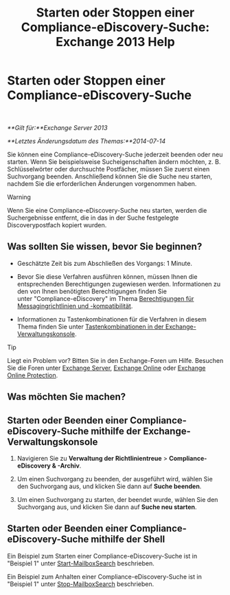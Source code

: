 ﻿---
title: 'Starten oder Stoppen einer Compliance-eDiscovery-Suche: Exchange 2013 Help'
TOCTitle: Starten oder Stoppen einer Compliance-eDiscovery-Suche
ms:assetid: 0d546763-4bf5-4523-91f4-d181b7ee4ac2
ms:mtpsurl: https://technet.microsoft.com/de-de/library/Dd335090(v=EXCHG.150)
ms:contentKeyID: 50475066
ms.date: 04/24/2018
mtps_version: v=EXCHG.150
ms.translationtype: HT
---

# Starten oder Stoppen einer Compliance-eDiscovery-Suche

 

_**Gilt für:**Exchange Server 2013_

_**Letztes Änderungsdatum des Themas:**2014-07-14_

Sie können eine Compliance-eDiscovery-Suche jederzeit beenden oder neu starten. Wenn Sie beispielsweise Sucheigenschaften ändern möchten, z. B. Schlüsselwörter oder durchsuchte Postfächer, müssen Sie zuerst einen Suchvorgang beenden. Anschließend können Sie die Suche neu starten, nachdem Sie die erforderlichen Änderungen vorgenommen haben.


> [!WARNING]
> Wenn Sie eine Compliance-eDiscovery-Suche neu starten, werden die Suchergebnisse entfernt, die in das in der Suche festgelegte Discoverypostfach kopiert wurden.



## Was sollten Sie wissen, bevor Sie beginnen?

  - Geschätzte Zeit bis zum Abschließen des Vorgangs: 1 Minute.

  - Bevor Sie diese Verfahren ausführen können, müssen Ihnen die entsprechenden Berechtigungen zugewiesen werden. Informationen zu den von Ihnen benötigten Berechtigungen finden Sie unter "Compliance-eDiscovery" im Thema [Berechtigungen für Messagingrichtlinien und -kompatibilität](messaging-policy-and-compliance-permissions-exchange-2013-help.md).

  - Informationen zu Tastenkombinationen für die Verfahren in diesem Thema finden Sie unter [Tastenkombinationen in der Exchange-Verwaltungskonsole](keyboard-shortcuts-in-the-exchange-admin-center-exchange-online-protection-help.md).


> [!TIP]
> Liegt ein Problem vor? Bitten Sie in den Exchange-Foren um Hilfe. Besuchen Sie die Foren unter <A href="https://go.microsoft.com/fwlink/p/?linkid=60612">Exchange Server</A>, <A href="https://go.microsoft.com/fwlink/p/?linkid=267542">Exchange Online</A> oder <A href="https://go.microsoft.com/fwlink/p/?linkid=285351">Exchange Online Protection</A>.



## Was möchten Sie machen?

## Starten oder Beenden einer Compliance-eDiscovery-Suche mithilfe der Exchange-Verwaltungskonsole

1.  Navigieren Sie zu **Verwaltung der Richtlinientreue** \> **Compliance-eDiscovery & -Archiv**.

2.  Um einen Suchvorgang zu beenden, der ausgeführt wird, wählen Sie den Suchvorgang aus, und klicken Sie dann auf **Suche beenden**.

3.  Um einen Suchvorgang zu starten, der beendet wurde, wählen Sie den Suchvorgang aus, und klicken Sie dann auf **Suche neu starten**.

## Starten oder Beenden einer Compliance-eDiscovery-Suche mithilfe der Shell

Ein Beispiel zum Starten einer Compliance-eDiscovery-Suche ist in "Beispiel 1" unter [Start-MailboxSearch](https://technet.microsoft.com/de-de/library/dd351245\(v=exchg.150\)) beschrieben.

Ein Beispiel zum Anhalten einer Compliance-eDiscovery-Suche ist in "Beispiel 1" unter [Stop-MailboxSearch](https://technet.microsoft.com/de-de/library/dd351075\(v=exchg.150\)) beschrieben.

